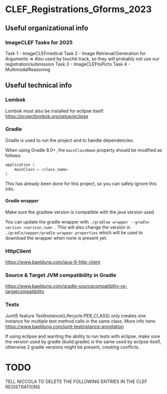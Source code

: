 # CLEF_Registrations_Gforms_2023


## Useful organizational info

### ImageCLEF Tasks for 2025

Task 1 - ImageCLEFmedical
Task 2 - Image Retrieval/Generation for Arguments => Also used by touché track, so they will probably not use our registration/submission
Task 3 - ImageCLEFtoPicto
Task 4 - MultimodalReasoning


## Useful technical info

### Lombok
Lombok must also be installed for eclipse itself: https://projectlombok.org/setup/eclipse

### Gradle
Gradle is used to run the project and to handle dependencies.

When using Gradle 8.0+, the `mainClassName` property should be modified as follows:
```gradle
application {
    mainClass = <class_name>
}
```
This has already been done for this project, so you can safely ignore this info.

#### Gradle wrapper
Make sure the gradlew version is compatible with the java version used

You can update the gradle wrapper with `./gradlew wrapper --gradle-version <version_num> `.
This will also change the version in `./gradle/wapper/gradle-wrapper.properties` which will be used to download the 
wrapper when none is present yet.

### HttpClient
https://www.baeldung.com/java-9-http-client

### Source & Target JVM compatibility in Gradle
https://www.baeldung.com/gradle-sourcecompatiblity-vs-targetcompatibility

### Tests
Junit5 feature TestInstance(Lifecycle.PER_CLASS) only creates one instance for multiple test method calls in the same class. 
More info here: https://www.baeldung.com/junit-testinstance-annotation

If using eclipse and wanting the ability to run tests with eclipse, make sure the version used by gradle (build.gradle) 
is the same used by eclipse itself, otherwise 2 gradle versions might be present, creating conflicts.


# TODO
TELL NICCOLA TO DELETE THE FOLLOWING ENTRIES IN THE CLEF REGISTRATIONS
